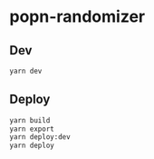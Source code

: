 # popn-randomizer

## Dev

```sh
yarn dev
```

## Deploy

```sh
yarn build
yarn export
yarn deploy:dev
yarn deploy
```
